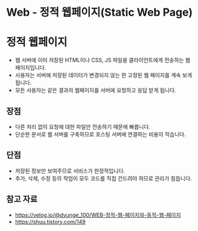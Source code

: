 # Web - 정적 웹페이지(Static Web Page)

# 정적 웹페이지

- 웹 서버에 이미 저장된 HTML이나 CSS, JS 파일을 클라이언트에게 전송하는 웹 페이지입니다.
- 사용자는 서버에 저장된 데이터가 변경되지 않는 한 고정된 웹 페이지를 계속 보게 됩니다.
- 모든 사용자는 같은 결과의 웹페이지를 서버에 요청하고 응답 받게 됩니다.

## 장점

- 다른 처리 없이 요청에 대한 파일만 전송하기 때문에 빠릅니다.
- 단순한 문서로 웹 서버를 구축하므로 호스팅 서버에 연결하는 비용이 적습니다.

## 단점

- 저장된 정보만 보여주므로 서비스가 한정적입니다.
- 추가, 삭제, 수정 등의 작업이 모두 코드를 직접 건드려야 하므로 관리가 힘듭니다.

## 참고 자료

- https://velog.io/@dyunge_100/WEB-정적-웹-페이지와-동적-웹-페이지
- https://shuu.tistory.com/149